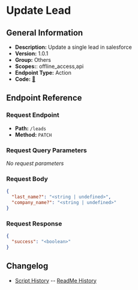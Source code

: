 # Update Lead

## General Information

- **Description:** Update a single lead in salesforce
- **Version:** 1.0.1
- **Group:** Others
- **Scopes:**: offline_access,api
- **Endpoint Type:** Action
- **Code:** [🔗](https://github.com/NangoHQ/integration-templates/tree/main/integrations/salesforce-sandbox/actions/update-lead.ts)

## Endpoint Reference

### Request Endpoint

- **Path:** `/leads`
- **Method:** `PATCH`

### Request Query Parameters

_No request parameters_

### Request Body

```json
{
  "last_name?": "<string | undefined>",
  "company_name?": "<string | undefined>"
}
```

### Request Response

```json
{
  "success": "<boolean>"
}
```

## Changelog

- [Script History](https://github.com/NangoHQ/integration-templates/commits/main/integrations/salesforce-sandbox/actions/update-lead.ts)
-- [ReadMe History](https://github.com/NangoHQ/integration-templates/commits/main/integrations/salesforce-sandbox/actions/update-lead.md)
